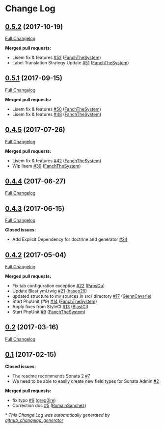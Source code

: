 # Change Log

## [0.5.2](https://github.com/blast-project/CoreBundle/tree/0.5.2) (2017-10-19)
[Full Changelog](https://github.com/blast-project/CoreBundle/compare/0.5.1...0.5.2)

**Merged pull requests:**

- Lisem fix & features [\#52](https://github.com/blast-project/CoreBundle/pull/52) ([FanchTheSystem](https://github.com/FanchTheSystem))
- Label Translation Strategy Update [\#51](https://github.com/blast-project/CoreBundle/pull/51) ([FanchTheSystem](https://github.com/FanchTheSystem))

## [0.5.1](https://github.com/blast-project/CoreBundle/tree/0.5.1) (2017-09-15)
[Full Changelog](https://github.com/blast-project/CoreBundle/compare/0.4.5...0.5.1)

**Merged pull requests:**

- Lisem fix & features [\#50](https://github.com/blast-project/CoreBundle/pull/50) ([FanchTheSystem](https://github.com/FanchTheSystem))
- Lisem fix & features [\#48](https://github.com/blast-project/CoreBundle/pull/48) ([FanchTheSystem](https://github.com/FanchTheSystem))

## [0.4.5](https://github.com/blast-project/CoreBundle/tree/0.4.5) (2017-07-26)
[Full Changelog](https://github.com/blast-project/CoreBundle/compare/0.4.4...0.4.5)

**Merged pull requests:**

- Lisem fix & features [\#42](https://github.com/blast-project/CoreBundle/pull/42) ([FanchTheSystem](https://github.com/FanchTheSystem))
- Wip lisem [\#39](https://github.com/blast-project/CoreBundle/pull/39) ([FanchTheSystem](https://github.com/FanchTheSystem))

## [0.4.4](https://github.com/blast-project/CoreBundle/tree/0.4.4) (2017-06-27)
[Full Changelog](https://github.com/blast-project/CoreBundle/compare/0.4.3...0.4.4)

## [0.4.3](https://github.com/blast-project/CoreBundle/tree/0.4.3) (2017-06-15)
[Full Changelog](https://github.com/blast-project/CoreBundle/compare/0.4.2...0.4.3)

**Closed issues:**

- Add Explicit Dependency for doctrine and generator [\#24](https://github.com/blast-project/CoreBundle/issues/24)

## [0.4.2](https://github.com/blast-project/CoreBundle/tree/0.4.2) (2017-05-04)
[Full Changelog](https://github.com/blast-project/CoreBundle/compare/0.2...0.4.2)

**Merged pull requests:**

- Fix tab configuration exception [\#22](https://github.com/blast-project/CoreBundle/pull/22) ([PapsOu](https://github.com/PapsOu))
- Update Blast.yml.twig [\#21](https://github.com/blast-project/CoreBundle/pull/21) ([haseo29](https://github.com/haseo29))
- updated structure to mv sources in src/ directory [\#17](https://github.com/blast-project/CoreBundle/pull/17) ([GlennCavarle](https://github.com/GlennCavarle))
- Start PhpUnit \(\#9\) [\#14](https://github.com/blast-project/CoreBundle/pull/14) ([FanchTheSystem](https://github.com/FanchTheSystem))
- Apply fixes from StyleCI [\#13](https://github.com/blast-project/CoreBundle/pull/13) ([BlastCI](https://github.com/BlastCI))
- Start PhpUnit [\#9](https://github.com/blast-project/CoreBundle/pull/9) ([FanchTheSystem](https://github.com/FanchTheSystem))

## [0.2](https://github.com/blast-project/CoreBundle/tree/0.2) (2017-03-16)
[Full Changelog](https://github.com/blast-project/CoreBundle/compare/0.1...0.2)

## [0.1](https://github.com/blast-project/CoreBundle/tree/0.1) (2017-02-15)
**Closed issues:**

- The readme recommends Sonata 2 [\#7](https://github.com/blast-project/CoreBundle/issues/7)
- We need to be able to easily create new field types for Sonata Admin [\#2](https://github.com/blast-project/CoreBundle/issues/2)

**Merged pull requests:**

- fix typo [\#6](https://github.com/blast-project/CoreBundle/pull/6) ([greg0ire](https://github.com/greg0ire))
- Correction doc [\#5](https://github.com/blast-project/CoreBundle/pull/5) ([RomainSanchez](https://github.com/RomainSanchez))



\* *This Change Log was automatically generated by [github_changelog_generator](https://github.com/skywinder/Github-Changelog-Generator)*